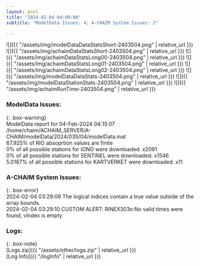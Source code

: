 ```yaml
---
layout: post
title: "2024-02-04 04:00:00"
subtitle: "ModelData Issues: 4; A-CHAIM System Issues: 2"

---
```


![]({{ "/assets/img/modelDataDataStatsShort-2403504.png" | relative_url }})
![]({{ "/assets/img/achaimDataStatsShort-2403504.png" | relative_url }})
![]({{ "/assets/img/achaimDataStatsLong00-2403504.png" | relative_url }})
![]({{ "/assets/img/achaimDataStatsLong01-2403504.png" | relative_url }})
![]({{ "/assets/img/achaimDataStatsLong02-2403504.png" | relative_url }})
![]({{ "/assets/img/modelDataDataStats-2403504.png" | relative_url }})
![]({{ "/assets/img/modelDataStationStats-2403504.png" | relative_url }})
![]({{ "/assets/img/achaimRunTime-2403504.png" | relative_url }})


### ModelData Issues:  
  
{: .box-warning}  
 ModelData report for 04-Feb-2024 04:15:07   
 /home/chaim/ACHAIM_SERVER/A-CHAIM/modelData/2024/035/04/modelData.mat   
 67.925% of RIO absoprtion values are finite   
 0% of all possible stations for IONO were downloaded. x2091   
 0% of all possible stations for SENTINEL were downloaded. x1546   
 5.0167% of all possible stations for KARTVERKET were downloaded. x11   
  
### A-CHAIM System Issues:  
  
{: .box-error}  
2024-02-04 03:29:09 The logical indices contain a true value outside of the array bounds.  
2024-02-04 03:29:10 CUSTOM ALERT: RINEX303o:No valid times were found, vIndex is empty  

### Logs:  
  
{: .box-note}  
[Logs.zip]({{ "/assets/other/logs.zip" | relative_url }})  
[Log Info]({{ "/logInfo" | relative_url }})  
